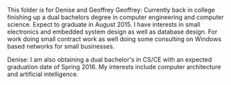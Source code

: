This folder is for Denise and Geoffrey
Geoffrey: Currently back in college finishing up a dual bachelors degree in computer engineering and computer science.  Expect to graduate in August 2015.  I have interests in small electronics and embedded system design as well as database design.  For work doing small contract work as well doing some consulting on Windows based networks for small businesses.

Denise: I am also obtaining a dual bachelor's in CS/CE with an expected graduation date of Spring 2016. My interests include computer architecture and artificial intelligence.